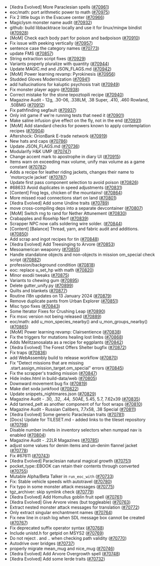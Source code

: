 * [Xedra Evolved] More Paraclesian spells ([#70961](https://github.com/CleverRaven/Cataclysm-DDA/pull/70961))
* eoc/math: port arithmetic power to math ([#70975](https://github.com/CleverRaven/Cataclysm-DDA/pull/70975))
* Fix 2 little bugs in the Evacuee center ([#70966](https://github.com/CleverRaven/Cataclysm-DDA/pull/70966))
* Magiclysm monster name audit ([#70932](https://github.com/CleverRaven/Cataclysm-DDA/pull/70932))
* github: build libbacktrace locally and use it for linux/mingw bindist ([#70928](https://github.com/CleverRaven/Cataclysm-DDA/pull/70928))
* [MoM] Check each body part for poison and badpoison ([#70910](https://github.com/CleverRaven/Cataclysm-DDA/pull/70910))
* Fix issue with peeking vertically  ([#70957](https://github.com/CleverRaven/Cataclysm-DDA/pull/70957))
* sentence case the category names ([#70773](https://github.com/CleverRaven/Cataclysm-DDA/pull/70773))
* update FMS ([#70857](https://github.com/CleverRaven/Cataclysm-DDA/pull/70857))
* String extraction script fixes ([#70929](https://github.com/CleverRaven/Cataclysm-DDA/pull/70929))
* Variants properly pluralize with quantity ([#70944](https://github.com/CleverRaven/Cataclysm-DDA/pull/70944))
* Update MAGIC.md and JSON_FLAGS.md ([#70942](https://github.com/CleverRaven/Cataclysm-DDA/pull/70942))
* [MoM] Power learning revamp: Pyrokinesis ([#70956](https://github.com/CleverRaven/Cataclysm-DDA/pull/70956))
* Studded Gloves Modernization ([#70941](https://github.com/CleverRaven/Cataclysm-DDA/pull/70941))
* add hallucinations for kaluptic psychosis trait ([#70949](https://github.com/CleverRaven/Cataclysm-DDA/pull/70949))
* Fix monster player aggro ([#70938](https://github.com/CleverRaven/Cataclysm-DDA/pull/70938))
* Correct mistake for the stone tepoztopili recipe ([#70940](https://github.com/CleverRaven/Cataclysm-DDA/pull/70940))
* Magazine Audit - 12g, .30-06, .338LM, .38 Super, .410, .460 Rowland, .50BMG ([#70912](https://github.com/CleverRaven/Cataclysm-DDA/pull/70912))
* Fix pathfinding segfault ([#70937](https://github.com/CleverRaven/Cataclysm-DDA/pull/70937))
* Only init game if we're running tests that need it ([#70901](https://github.com/CleverRaven/Cataclysm-DDA/pull/70901))
* Make saline infusion give effect on the fly, not in the end ([#70931](https://github.com/CleverRaven/Cataclysm-DDA/pull/70931))
* [MoM] Add standard checks for powers known to apply contemplation recipes ([#70904](https://github.com/CleverRaven/Cataclysm-DDA/pull/70904))
* Aftershock: OrionBank E-trade network ([#70919](https://github.com/CleverRaven/Cataclysm-DDA/pull/70919))
* New hats and caps ([#70786](https://github.com/CleverRaven/Cataclysm-DDA/pull/70786))
* Update JSON_FLAGS.md ([#70736](https://github.com/CleverRaven/Cataclysm-DDA/pull/70736))
* Modularify H&K UMP ([#70747](https://github.com/CleverRaven/Cataclysm-DDA/pull/70747))
* Change accent mark to apostrophe in diary UI ([#70915](https://github.com/CleverRaven/Cataclysm-DDA/pull/70915))
* Items warn on exceeding max volume, unify max volume as a game constant ([#70782](https://github.com/CleverRaven/Cataclysm-DDA/pull/70782))
* Adds a recipe for leather riding jackets, changes their name to 'motorcycle jacket' ([#70787](https://github.com/CleverRaven/Cataclysm-DDA/pull/70787))
* Update first pass component selection to avoid poison ([#70826](https://github.com/CleverRaven/Cataclysm-DDA/pull/70826))
* #68633 Avoid duplicates in speed adjustments ([#70831](https://github.com/CleverRaven/Cataclysm-DDA/pull/70831))
* [Content] Frog legs, chicken of the mountains! ([#70864](https://github.com/CleverRaven/Cataclysm-DDA/pull/70864))
* More missed road connections start on land ([#70801](https://github.com/CleverRaven/Cataclysm-DDA/pull/70801))
* [Xedra Evolved] Add some Undine traits ([#70789](https://github.com/CleverRaven/Cataclysm-DDA/pull/70789))
* move cross-compiling deps into a separate devcontainer ([#70807](https://github.com/CleverRaven/Cataclysm-DDA/pull/70807))
* [MoM] Switch rng to rand for Nether Attunement ([#70830](https://github.com/CleverRaven/Cataclysm-DDA/pull/70830))
* Crabapples and Rosehip Nerf ([#70839](https://github.com/CleverRaven/Cataclysm-DDA/pull/70839))
* Scrapper NPC now calls soldering wire solder. ([#70844](https://github.com/CleverRaven/Cataclysm-DDA/pull/70844))
* [Content] [Balance] Thread, yarn, and fabric audit and additions. ([#70850](https://github.com/CleverRaven/Cataclysm-DDA/pull/70850))
* Add scrap and ingot recipes for tin ([#70848](https://github.com/CleverRaven/Cataclysm-DDA/pull/70848))
* [Xedra Evolved] Add Treesinging to Arvore ([#70853](https://github.com/CleverRaven/Cataclysm-DDA/pull/70853))
* Mesoamerican weaponry ([#70855](https://github.com/CleverRaven/Cataclysm-DDA/pull/70855))
* Handle standalone objects and non-objects in mission om_special check script ([#70882](https://github.com/CleverRaven/Cataclysm-DDA/pull/70882))
* profession/background condition ([#70818](https://github.com/CleverRaven/Cataclysm-DDA/pull/70818))
* eoc: replace u_set_hp with math ([#70820](https://github.com/CleverRaven/Cataclysm-DDA/pull/70820))
* Minor exodii tweaks ([#70875](https://github.com/CleverRaven/Cataclysm-DDA/pull/70875))
* Variants to chewing gum ([#70895](https://github.com/CleverRaven/Cataclysm-DDA/pull/70895))
* Delete gutter_unify.py ([#70899](https://github.com/CleverRaven/Cataclysm-DDA/pull/70899))
* Quilts and blankets ([#70877](https://github.com/CleverRaven/Cataclysm-DDA/pull/70877))
* Routine i18n updates on 13 January 2024 ([#70879](https://github.com/CleverRaven/Cataclysm-DDA/pull/70879))
* Remove duplicate pants from Urban Explorer ([#70851](https://github.com/CleverRaven/Cataclysm-DDA/pull/70851))
* Misc typo fixes ([#70843](https://github.com/CleverRaven/Cataclysm-DDA/pull/70843))
* Some Iterator Fixes for Crushing Leap ([#70890](https://github.com/CleverRaven/Cataclysm-DDA/pull/70890))
* Fix msvc version not being released ([#70889](https://github.com/CleverRaven/Cataclysm-DDA/pull/70889))
* eoc/math: add u_mon_species_nearby() and u_mon_groups_nearby() ([#70865](https://github.com/CleverRaven/Cataclysm-DDA/pull/70865))
* [MoM] Power learning revamp: Clairsentience ([#70838](https://github.com/CleverRaven/Cataclysm-DDA/pull/70838))
* Fix the triggers for mutations healing lost limbs ([#70868](https://github.com/CleverRaven/Cataclysm-DDA/pull/70868))
* Adds Melitzanosalata as a recipe for eggplants ([#70842](https://github.com/CleverRaven/Cataclysm-DDA/pull/70842))
* [Xedra Evolved] The Forest Offers Shelter bugfix ([#70872](https://github.com/CleverRaven/Cataclysm-DDA/pull/70872))
* Fix traps ([#70836](https://github.com/CleverRaven/Cataclysm-DDA/pull/70836))
* add WebAssembly build to release workflow ([#70870](https://github.com/CleverRaven/Cataclysm-DDA/pull/70870))
* Fix "Detect missions that are missing .start.assign_mission_target.om_special" errors ([#70845](https://github.com/CleverRaven/Cataclysm-DDA/pull/70845))
* Fix the scrapper's trading mission ([#70847](https://github.com/CleverRaven/Cataclysm-DDA/pull/70847))
* Hide index.html in build-data/web ([#70805](https://github.com/CleverRaven/Cataclysm-DDA/pull/70805))
* Downward movement bug fix ([#70819](https://github.com/CleverRaven/Cataclysm-DDA/pull/70819))
* Make diet soda junkfood ([#70822](https://github.com/CleverRaven/Cataclysm-DDA/pull/70822))
* Update snippets_nightmares.json ([#70829](https://github.com/CleverRaven/Cataclysm-DDA/pull/70829))
* Magazine Audit - .30, .32, .44, .50AE, 5.45, 5.7, 7.62x39 ([#70835](https://github.com/CleverRaven/Cataclysm-DDA/pull/70835))
* Add tanned_pelt as another component of fur foot wraps ([#70810](https://github.com/CleverRaven/Cataclysm-DDA/pull/70810))
* Magazine Audit - Russian Calibers, 7.7x58, .38 Special ([#70811](https://github.com/CleverRaven/Cataclysm-DDA/pull/70811))
* [Xedra Evolved] Some generic Paraclesian traits ([#70781](https://github.com/CleverRaven/Cataclysm-DDA/pull/70781))
* [Docs] Update for TILESET.md - added links to the tileset repository ([#70798](https://github.com/CleverRaven/Cataclysm-DDA/pull/70798))
* Disable number invlets in inventory selectors when numpad nav is enabled ([#70804](https://github.com/CleverRaven/Cataclysm-DDA/pull/70804))
* Magazine Audit - .22LR Magazines ([#70785](https://github.com/CleverRaven/Cataclysm-DDA/pull/70785))
* adjust some values for denim items and un-denim flannel jacket ([#70778](https://github.com/CleverRaven/Cataclysm-DDA/pull/70778))
* Fix #67611 ([#70743](https://github.com/CleverRaven/Cataclysm-DDA/pull/70743))
* [Xedra Evolved] Paraclesian natural magical growth ([#70751](https://github.com/CleverRaven/Cataclysm-DDA/pull/70751))
* pocket_type::EBOOK can retain their contents through converted ([#70755](https://github.com/CleverRaven/Cataclysm-DDA/pull/70755))
* Mutable Alpha/Beta Talker in `run_eoc_with` ([#70733](https://github.com/CleverRaven/Cataclysm-DDA/pull/70733))
* Fix: Stable vehicle speeds with autotravel ([#70780](https://github.com/CleverRaven/Cataclysm-DDA/pull/70780))
* Fix typo in some monster attack messages ([#70775](https://github.com/CleverRaven/Cataclysm-DDA/pull/70775))
* tgz_archiver: skip symlink check ([#70779](https://github.com/CleverRaven/Cataclysm-DDA/pull/70779))
* [Xedra Evolved] Add Homullus goblin fruit spell ([#70761](https://github.com/CleverRaven/Cataclysm-DDA/pull/70761))
* [Xedra Evolved] Give Arvore vines (but toggleable) ([#70763](https://github.com/CleverRaven/Cataclysm-DDA/pull/70763))
* Extract nested monster attack messages for translation ([#70772](https://github.com/CleverRaven/Cataclysm-DDA/pull/70772))
* Only extract singular enchantment names ([#70764](https://github.com/CleverRaven/Cataclysm-DDA/pull/70764))
* Fix new line in crash log when SDL message box cannot be created ([#70767](https://github.com/CleverRaven/Cataclysm-DDA/pull/70767))
* Fix deprecated suffix operator syntax ([#70768](https://github.com/CleverRaven/Cataclysm-DDA/pull/70768))
* Include unistd.h for getpid on MSYS2 ([#70769](https://github.com/CleverRaven/Cataclysm-DDA/pull/70769))
* Do not reject . and .. when checking path validity ([#70770](https://github.com/CleverRaven/Cataclysm-DDA/pull/70770))
* Autodrive over bridges ([#70737](https://github.com/CleverRaven/Cataclysm-DDA/pull/70737))
* properly migrate mean_mug and nice_mug ([#70746](https://github.com/CleverRaven/Cataclysm-DDA/pull/70746))
* [Xedra Evolved] Add Arvore Overgrowth spell ([#70748](https://github.com/CleverRaven/Cataclysm-DDA/pull/70748))
* [Xedra Evolved] Add some Ierde traits ([#70732](https://github.com/CleverRaven/Cataclysm-DDA/pull/70732))
